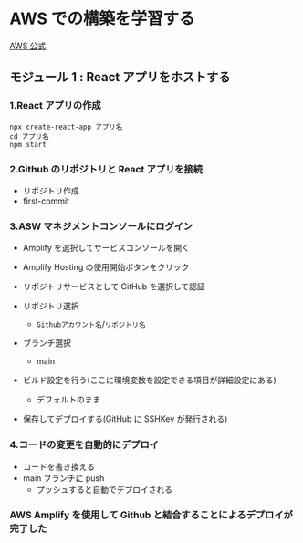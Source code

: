 # AWS での構築を学習する

[AWS 公式](https://aws.amazon.com/jp/getting-started/hands-on/build-react-app-amplify-graphql/module-one/?e=gs2020&p=build-a-react-app-intro)

## モジュール 1 : React アプリをホストする

### 1.React アプリの作成

```
npx create-react-app アプリ名
cd アプリ名
npm start
```

### 2.Github のリポジトリと React アプリを接続

- リポジトリ作成
- first-commit

### 3.ASW マネジメントコンソールにログイン

- Amplify を選択してサービスコンソールを開く
- Amplify Hosting の使用開始ボタンをクリック
- リポジトリサービスとして GitHub を選択して認証

- リポジトリ選択
  - `Githubアカウント名`/`リポジトリ名`
- ブランチ選択
  - main
- ビルド設定を行う(ここに環境変数を設定できる項目が詳細設定にある)

  - デフォルトのまま

- 保存してデプロイする(GitHub に SSHKey が発行される)

### 4.コードの変更を自動的にデプロイ

- コードを書き換える
- main ブランチに push
  - プッシュすると自動でデプロイされる

### AWS Amplify を使用して Github と結合することによるデプロイが完了した

<!-- ## モジュール 2 :ローカル Amplify アプリを初期化する

Amplify cli をインストールして設定 -->

